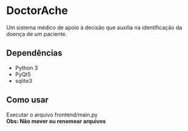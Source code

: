 # DoctorAche
Um sistema médico de apoio à decisão que auxilia na identificação da doença de um paciente.

## Dependências
- Python 3
- PyQt5
- sqlite3

## Como usar
Executar o arquivo frontend/main.py   
**Obs: Não mover ou renomear arquivos**
